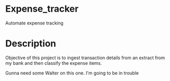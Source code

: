 # Expense_tracker
Automate expense tracking

# Description
Objective of this project is to ingest transaction details from an extract from my bank and then classify the expense items. 

Gunna need some Walter on this one. I'm going to be in trouble
